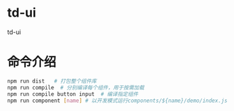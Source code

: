 # td-ui
td-ui

# 命令介绍
```bash
npm run dist   # 打包整个组件库
npm run compile  # 分别编译每个组件，用于按需加载
npm run compile button input  # 编译指定组件
npm run component [name] # 以开发模式运行components/${name}/demo/index.js
```